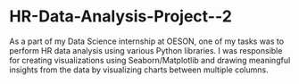 # HR-Data-Analysis-Project--2
As a part of my Data Science internship at OESON, one of my tasks was to perform HR data analysis using various Python libraries. I was responsible for creating visualizations using Seaborn/Matplotlib and drawing meaningful insights from the data by visualizing charts between multiple columns.
